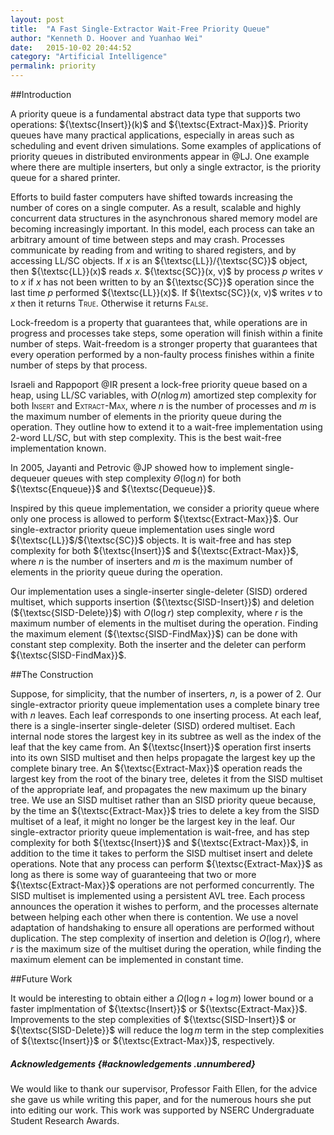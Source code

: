```yaml
---
layout: post
title:  "A Fast Single-Extractor Wait-Free Priority Queue"
author: "Kenneth D. Hoover and Yuanhao Wei"
date:   2015-10-02 20:44:52
category: "Artificial Intelligence"
permalink: priority
---
```


##Introduction

A priority queue is a fundamental abstract data type that supports two
operations: ${\textsc{Insert}}(k)$ and ${\textsc{Extract-Max}}$.
Priority queues have many practical applications, especially in areas
such as scheduling and event driven simulations. Some examples of
applications of priority queues in distributed environments appear in
@LJ. One example where there are multiple inserters, but only a single
extractor, is the priority queue for a shared printer.

Efforts to build faster computers have shifted towards increasing the
number of cores on a single computer. As a result, scalable and highly
concurrent data structures in the asynchronous shared memory model are
becoming increasingly important. In this model, each process can take an
arbitrary amount of time between steps and may crash. Processes
communicate by reading from and writing to shared registers, and by
accessing LL/SC objects. If $x$ is an ${\textsc{LL}}/{\textsc{SC}}$
object, then ${\textsc{LL}}(x)$ reads $x$. ${\textsc{SC}}(x, v)$ by
process $p$ writes $v$ to $x$ if $x$ has not been written to by an
${\textsc{SC}}$ operation since the last time $p$ performed
${\textsc{LL}}(x)$. If ${\textsc{SC}}(x, v)$ writes $v$ to $x$ then it
returns <span><span style="font-variant:small-caps;">True</span></span>.
Otherwise it returns <span><span
style="font-variant:small-caps;">False</span></span>.

Lock-freedom is a property that guarantees that, while operations are in
progress and processes take steps, some operation will finish within a
finite number of steps. Wait-freedom is a stronger property that
guarantees that every operation performed by a non-faulty process
finishes within a finite number of steps by that process.

Israeli and Rappoport @IR present a lock-free priority queue based on a
heap, using LL/SC variables, with $O(n\log{m})$ amortized step
complexity for both <span><span
style="font-variant:small-caps;">Insert</span></span> and <span><span
style="font-variant:small-caps;">Extract-Max</span></span>, where $n$ is
the number of processes and $m$ is the maximum number of elements in the
priority queue during the operation. They outline how to extend it to a
wait-free implementation using 2-word LL/SC, but with step complexity.
This is the best wait-free implementation known.

In 2005, Jayanti and Petrovic @JP showed how to implement
single-dequeuer queues with step complexity $\Theta(\log{}n)$ for both
${\textsc{Enqueue}}$ and ${\textsc{Dequeue}}$.

Inspired by this queue implementation, we consider a priority queue
where only one process is allowed to perform ${\textsc{Extract-Max}}$.
Our single-extractor priority queue implementation uses single word
${\textsc{LL}}$/${\textsc{SC}}$ objects. It is wait-free and has step
complexity for both ${\textsc{Insert}}$ and ${\textsc{Extract-Max}}$,
where $n$ is the number of inserters and $m$ is the maximum number of
elements in the priority queue during the operation.

Our implementation uses a single-inserter single-deleter (SISD) ordered
multiset, which supports insertion (${\textsc{SISD-Insert}}$) and
deletion (${\textsc{SISD-Delete}}$) with $O(\log{r})$ step complexity,
where $r$ is the maximum number of elements in the multiset during the
operation. Finding the maximum element (${\textsc{SISD-FindMax}}$) can
be done with constant step complexity. Both the inserter and the deleter
can perform ${\textsc{SISD-FindMax}}$.

##The Construction

Suppose, for simplicity, that the number of inserters, $n$, is a power
of 2. Our single-extractor priority queue implementation uses a complete
binary tree with $n$ leaves. Each leaf corresponds to one inserting
process. At each leaf, there is a single-inserter single-deleter (SISD)
ordered multiset. Each internal node stores the largest key in its
subtree as well as the index of the leaf that the key came from. An
${\textsc{Insert}}$ operation first inserts into its own SISD multiset
and then helps propagate the largest key up the complete binary tree. An
${\textsc{Extract-Max}}$ operation reads the largest key from the root
of the binary tree, deletes it from the SISD multiset of the appropriate
leaf, and propagates the new maximum up the binary tree. We use an SISD
multiset rather than an SISD priority queue because, by the time an
${\textsc{Extract-Max}}$ tries to delete a key from the SISD multiset of
a leaf, it might no longer be the largest key in the leaf. Our
single-extractor priority queue implementation is wait-free, and has
step complexity for both ${\textsc{Insert}}$ and
${\textsc{Extract-Max}}$, in addition to the time it takes to perform
the SISD multiset insert and delete operations. Note that any process
can perform ${\textsc{Extract-Max}}$ as long as there is some way of
guaranteeing that two or more ${\textsc{Extract-Max}}$ operations are
not performed concurrently. The SISD multiset is implemented using a
persistent AVL tree. Each process announces the operation it wishes to
perform, and the processes alternate between helping each other when
there is contention. We use a novel adaptation of handshaking to ensure
all operations are performed without duplication. The step complexity of
insertion and deletion is $O(\log{r})$, where $r$ is the maximum size of
the multiset during the operation, while finding the maximum element can
be implemented in constant time.

##Future Work

It would be interesting to obtain either a $\Omega(\log{n} + \log{m})$
lower bound or a faster implmentation of ${\textsc{Insert}}$ or
${\textsc{Extract-Max}}$. Improvements to the step complexities of
${\textsc{SISD-Insert}}$ or ${\textsc{SISD-Delete}}$ will reduce the
$\log{}m$ term in the step complexities of ${\textsc{Insert}}$ or
${\textsc{Extract-Max}}$, respectively.

##### Acknowledgements {#acknowledgements .unnumbered}

We would like to thank our supervisor, Professor Faith Ellen, for the
advice she gave us while writing this paper, and for the numerous hours
she put into editing our work. This work was supported by NSERC
Undergraduate Student Research Awards.
